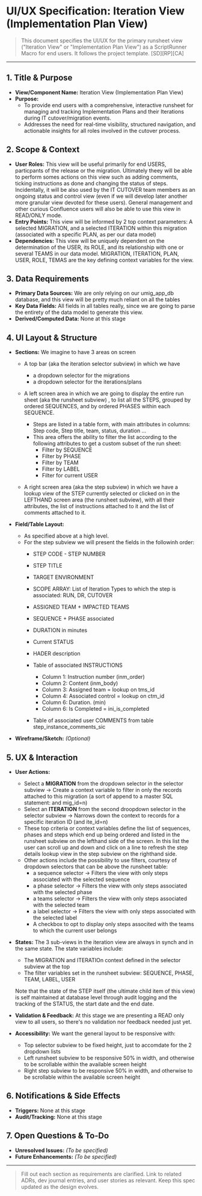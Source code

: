 # UI/UX Specification: Iteration View (Implementation Plan View)

> This document specifies the UI/UX for the primary runsheet view ("Iteration View" or "Implementation Plan View") as a ScriptRunner Macro for end users. It follows the project template. [SD][RP][CA]

---

## 1. Title & Purpose
- **View/Component Name:** Iteration View (Implementation Plan View)
- **Purpose:**
  - To provide end users with a comprehensive, interactive runsheet for managing and tracking Implementation Plans and their Iterations during IT cutover/migration events.
  - Addresses the need for real-time visibility, structured navigation, and actionable insights for all roles involved in the cutover process.

## 2. Scope & Context
- **User Roles:** This view will be useful primarily for end USERS, particpants of the release or the migration. Ultimately theey will be able to perform somes actions on this view such as adding comments, ticking instructions as done and changing the status of steps. Incidentally, it will be also used by the IT CUTOVER team members as an ongoing status and control view (even if we will develop later another more granular view devoted for these users). General management and other curious Confluence users will also be able to use this view in READ/ONLY mode.
- **Entry Points:** This view will be informed by 2 top context parameters: A selected MIGRATION, and a selected ITERATION within this migration (associated with a specific PLAN, as per our data model)
- **Dependencies:** This view will be uniquely dependent on the determination of the USER, its ROLE, and its relationship with one or several TEAMS in our data model. MIGRATION, ITERATION, PLAN, USER, ROLE, TEMAS are the key defining context variables for the view.

## 3. Data Requirements
- **Primary Data Sources:** We are only relying on our umig_app_db database, and this view will be pretty much reliant on all the tables
- **Key Data Fields:** All fields in all tables really, since we are going to parse the entirety of the data model to generate this view. 
- **Derived/Computed Data:** None at this stage

## 4. UI Layout & Structure
- **Sections:** We imagine to have 3 areas on screen
  - A top bar (aka the iteration selector subview)  in which we have 
    - a dropdown selector for the migrations
    - a dropdown selector for the iterations/plans

  - A left screen area in which we are going to display the entire run sheet (aka the runsheet subview) , to list all the STEPS, grouped by ordered SEQUENCES, and by ordered PHASES within each SEQUENCE. 
    - Steps are listed in a table form, with main attributes in columns: Step code, Step title, team, status, duration ...
    - This area offers the ability to filter the list according to the following attributes to get a custom subset of the run sheet:
      - Filter by SEQUENCE
      - Filter by PHASE
      - Filter by TEAM
      - Filter by LABEL
      - Filter for current USER

  - A right screen area (aka the step subview) in which we have a lookup view of the STEP currently selected or clicked on in the LEFTHAND screen area (the runsheet subview), with all their attributes, the list of instructions attached to it and the list of comments attached to it.

- **Field/Table Layout:** 
  - As specified above at a high level.
  - For the step subview we will present the fields in the followinh order:
    - STEP CODE - STEP NUMBER
    - STEP TITLE
    - TARGET ENVIRONMENT
    - SCOPE ARRAY: List of Iteration Types to which the step is associated: RUN, DR, CUTOVER
    - ASSIGNED TEAM + IMPACTED TEAMS
    - SEQUENCE + PHASE associated
    - DURATION in minutes 
    - Current STATUS
    - HADER description
    - Table of associated INSTRUCTIONS
      - Column 1: Instruction number (inm_order)
      - Column 2: Content (inm_body)
      - Column 3: Assigned team = lookup on tms_id
      - Column 4: Associated control = lookup on ctm_id
      - Column 6: Duration. (min)
      - Column 6: Is Completed = ini_is_completed

    - Table of associated user COMMENTS from table step_instance_comments_sic

- **Wireframe/Sketch:** _(Optional)_

## 5. UX & Interaction
- **User Actions:** 

  - Select a **MIGRATION** from the dropdown selector in the selector subview -> Create a context variable to filter in only the records attached to this migration (a sort of append to a master SQL statement: and mig_id=n)
  - Select an **ITERATION** from the second droopdown selector in the selector subview -> Narrows down the context to records for a specific iteration ID (and ite_id=n)
  - These top criteria or context variables define the list of sequences, phases and steps which end up being ordered and listed in the runsheet subview on the lefthand side of the screen. In this list the user can scroll up and down and click on a line to refresh the step details lookup view in the step subview on the righthand side.
  - Other actions include the possibility to use filters, courtesy of dropdown selectors that can be above the runsheet table:
    - a sequence selector -> Filters the view with only steps associated with the selected sequence
    - a phase selector -> Filters the view with only steps associated with the selected phase
    - a teams selector -> Filters the view with only steps associated with the selected team
    - a label selector -> Filters the view with only steps associated with the selected label
    - A checkbox to opt to display only steps associted with the teams to which the current user belongs

- **States:** The 3 sub-views in the iteration view are always in synch and in the same state. The state variables include:

  - The MIGRATION and ITERATIOn context defined in the selector subview at the top
  - The filter variables set in the runsheet subview: SEQUENCE, PHASE, TEAM, LABEL, USER

  Note that the state of the STEP itself (the ultimate child item of this view) is self maintained at database level through audit logging and the tracking of the STATUS, the start date and the end date.
- **Validation & Feedback:** At this stage we are presenting a READ only view to all users, so there's no validation nor feedback needed just yet.
- **Accessibility:** We want the general layout to be responsive with:

  - Top selector subview to be fixed height, just to accomdate for the 2 dropdown lists
  - Left runsheet subview to be responsive 50% in width, and otherwise to be scrollable within the available screen height
  - Right step subview to be responsive 50% in width, and otherwise to be scrollable within the available screen height


## 6. Notifications & Side Effects
- **Triggers:**  None at this stage
- **Audit/Tracking:** None at this stage

## 7. Open Questions & To-Do
- **Unresolved Issues:** _(To be specified)_
- **Future Enhancements:** _(To be specified)_

---

> Fill out each section as requirements are clarified. Link to related ADRs, dev journal entries, and user stories as relevant. Keep this spec updated as the design evolves.
